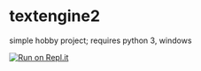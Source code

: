 # textengine2
 simple hobby project; requires python 3, windows

[![Run on Repl.it](https://repl.it/badge/github/roboboredom/textengine2)](https://repl.it/github/roboboredom/textengine2)